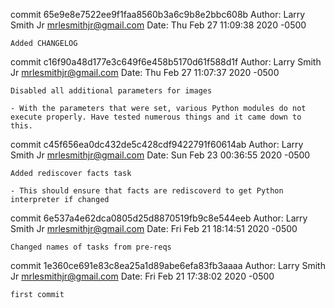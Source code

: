 commit 65e9e8e7522ee9f1faa8560b3a6c9b8e2bbc608b
Author: Larry Smith Jr <mrlesmithjr@gmail.com>
Date:   Thu Feb 27 11:09:38 2020 -0500

    Added CHANGELOG

commit c16f90a48d177e3c649f6e458b5170d61f588d1f
Author: Larry Smith Jr <mrlesmithjr@gmail.com>
Date:   Thu Feb 27 11:07:37 2020 -0500

    Disabled all additional parameters for images
    
    - With the parameters that were set, various Python modules do not
    execute properly. Have tested numerous things and it came down to this.

commit c45f656ea0dc432de5c428cdf9422791f60614ab
Author: Larry Smith Jr <mrlesmithjr@gmail.com>
Date:   Sun Feb 23 00:36:55 2020 -0500

    Added rediscover facts task
    
    - This should ensure that facts are rediscoverd to get Python interpreter if changed

commit 6e537a4e62dca0805d25d8870519fb9c8e544eeb
Author: Larry Smith Jr <mrlesmithjr@gmail.com>
Date:   Fri Feb 21 18:14:51 2020 -0500

    Changed names of tasks from pre-reqs

commit 1e360ce691e83c8ea25a1d89abe6efa83fb3aaaa
Author: Larry Smith Jr <mrlesmithjr@gmail.com>
Date:   Fri Feb 21 17:38:02 2020 -0500

    first commit
